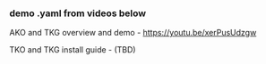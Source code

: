 ### demo .yaml from videos below

AKO and TKG overview and demo - https://youtu.be/xerPusUdzgw

TKO and TKG install guide - (TBD)